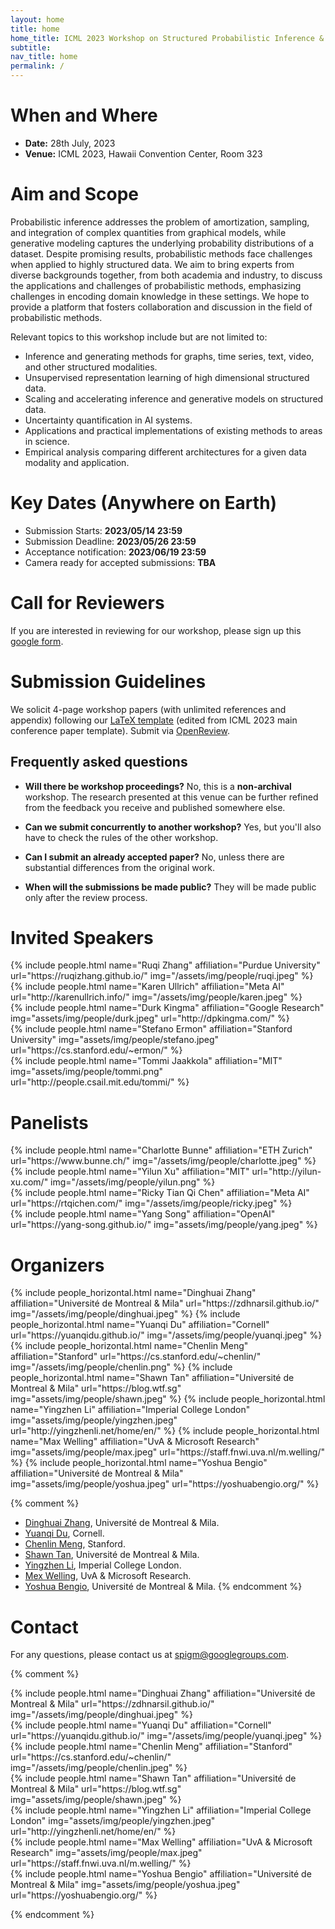 ```yaml
---
layout: home
title: home
home_title: ICML 2023 Workshop on Structured Probabilistic Inference & Generative Modeling
subtitle:
nav_title: home
permalink: /
---
```


<!-- <h5 style="text-align:center;"><a href="https://neurips.cc/Register2">[click here for registration]</a></h5> -->
<!-- <h5 style="text-align:center;"><a href="https://forms.gle/Zk9owxUBPf54DRnYA">[click here to submit your questions to our panelists]</a></h5> -->

# When and Where
* **Date:** 28th July, 2023
* **Venue:** ICML 2023, Hawaii Convention Center, Room 323

# Aim and Scope

Probabilistic inference addresses the problem of amortization, sampling, and integration of complex quantities from graphical models, while generative modeling captures the underlying probability distributions of a dataset. Despite promising results, probabilistic methods face challenges when applied to highly structured data. We aim to bring experts from diverse backgrounds together, from both academia and industry, to discuss the applications and challenges of probabilistic methods, emphasizing challenges in encoding domain knowledge in these settings. We hope to provide a platform that fosters collaboration and discussion in the field of probabilistic methods.

Relevant topics to this workshop include but are not limited to:

* Inference and generating methods for graphs, time series, text, video, and other structured modalities. 
* Unsupervised representation learning of high dimensional structured data.
* Scaling and accelerating inference and generative models on structured data.
* Uncertainty quantification in AI systems.
* Applications and practical implementations of existing methods to areas in science.
* Empirical analysis comparing different architectures for a given data modality and application.

# Key Dates (Anywhere on Earth)

* Submission Starts: **2023/05/14 23:59**
* Submission Deadline: **2023/05/26 23:59**
* Acceptance notification: **2023/06/19 23:59**
* Camera ready for accepted submissions: **TBA**

# Call for Reviewers
If you are interested in reviewing for our workshop, please sign up this [google form](https://forms.gle/2SDYpf2bHoF86bAu8).

# Submission Guidelines
We solicit 4-page workshop papers (with unlimited references and appendix) following our [LaTeX template](https://www.overleaf.com/read/tckgkpshvhgm) (edited from ICML 2023 main conference paper template). Submit via [OpenReview](https://openreview.net/group?id=ICML.cc/2023/Workshop/SPIGM).

## Frequently asked questions
* **Will there be workshop proceedings?** No, this is a **non-archival** workshop. The research presented at this venue can be further refined from the feedback you receive and published somewhere else.

* **Can we submit concurrently to another workshop?** Yes, but you'll also have to check the rules of the other workshop.

* **Can I submit an already accepted paper?** No, unless there are substantial differences from the original work.

* **When will the submissions be made public?** They will be made public only after the review process.


# Invited Speakers
<div class="row projects pt-1 pb-1">
      <div class="col-sm-4">
          {% include people.html name="Ruqi Zhang" affiliation="Purdue University" url="https://ruqizhang.github.io/" img="/assets/img/people/ruqi.jpeg" %}
      </div>
      <div class="col-sm-4">
        {% include people.html name="Karen Ullrich" affiliation="Meta AI" url="http://karenullrich.info/" img="/assets/img/people/karen.jpeg" %}
      </div>
      <!-- <div class="col-sm-4">
          {% include people.html name="David Blei" affiliation="Columbia University" url="http://www.cs.columbia.edu/~blei/" img="assets/img/people/david.png" %}
      </div> -->
      <div class="w-100"></div>
      <div class="col-sm-4">
        {% include people.html name="Durk Kingma" affiliation="Google Research" img="assets/img/people/durk.jpeg" url="http://dpkingma.com/" %}
      </div>
      <div class="col-sm-4">
        {% include people.html name="Stefano Ermon" affiliation="Stanford University" img="assets/img/people/stefano.jpeg" url="https://cs.stanford.edu/~ermon/" %}
      </div>
      <div class="col-sm-4">
        {% include people.html name="Tommi Jaakkola" affiliation="MIT" img="assets/img/people/tommi.png" url="http://people.csail.mit.edu/tommi/" %}
      </div>
  </div>
  


# Panelists
  <div class="row projects pt-1 pb-1">
      <div class="col-sm-4">
          {% include people.html name="Charlotte Bunne" affiliation="ETH Zurich" url="https://www.bunne.ch/" img="/assets/img/people/charlotte.jpeg" %}
      </div>
      <div class="col-sm-4">
        {% include people.html name="Yilun Xu" affiliation="MIT" url="http://yilun-xu.com/" img="/assets/img/people/yilun.png" %}
      </div>
      <div class="col-sm-4">
        {% include people.html name="Ricky Tian Qi Chen" affiliation="Meta AI" url="https://rtqichen.com/" img="/assets/img/people/ricky.jpeg" %}
      </div>
      <div class="w-100"></div>
      <div class="col-sm-4">
          {% include people.html name="Yang Song" affiliation="OpenAI" url="https://yang-song.github.io/" img="assets/img/people/yang.jpeg" %}
      </div>
      <!-- <div class="col-sm-4">
        {% include people.html name="David Blei" affiliation="Columbia University" img="assets/img/people/david.png" url="http://www.cs.columbia.edu/~blei/" %}
      </div> -->
  </div>

# Organizers

<div class="row row-cols-2 projects pt-3 pb-3">
  {% include people_horizontal.html name="Dinghuai Zhang" affiliation="Université de Montreal & Mila" url="https://zdhnarsil.github.io/" img="/assets/img/people/dinghuai.jpeg" %}
  {% include people_horizontal.html name="Yuanqi Du" affiliation="Cornell" url="https://yuanqidu.github.io/" img="/assets/img/people/yuanqi.jpeg" %}
  {% include people_horizontal.html name="Chenlin Meng" affiliation="Stanford" url="https://cs.stanford.edu/~chenlin/" img="/assets/img/people/chenlin.png" %}
  {% include people_horizontal.html name="Shawn Tan" affiliation="Université de Montreal & Mila" url="https://blog.wtf.sg" img="assets/img/people/shawn.jpeg" %}
  {% include people_horizontal.html name="Yingzhen Li" affiliation="Imperial College London" img="assets/img/people/yingzhen.jpeg" url="http://yingzhenli.net/home/en/" %}
  {% include people_horizontal.html name="Max Welling" affiliation="UvA & Microsoft Research" img="assets/img/people/max.jpeg" url="https://staff.fnwi.uva.nl/m.welling/" %}
  {% include people_horizontal.html name="Yoshua Bengio" affiliation="Université de Montreal & Mila" img="assets/img/people/yoshua.jpeg" url="https://yoshuabengio.org/" %}
</div>

{% comment %}
* [Dinghuai Zhang](https://zdhnarsil.github.io/), Université de Montreal & Mila.
* [Yuanqi Du](https://yuanqidu.github.io/), Cornell.
* [Chenlin Meng](https://cs.stanford.edu/~chenlin/), Stanford.
* [Shawn Tan](https://blog.wtf.sg), Université de Montreal & Mila.
* [Yingzhen Li](http://yingzhenli.net/home/en/), Imperial College London.
* [Mex Welling](https://staff.fnwi.uva.nl/m.welling/), UvA & Microsoft Research.
* [Yoshua Bengio](https://yoshuabengio.org/), Université de Montreal & Mila.
{% endcomment %}

# Contact
For any questions, please contact us at [spigm@googlegroups.com](mailto:spigm@googlegroups.com).

<!-- # Sponsors
TBA -->


{% comment %}
<div class="row justify-content-center">
    <div class="col-sm-2 pt-5 pb-5">
        {% include people.html name="Dinghuai Zhang" affiliation="Université de Montreal & Mila" url="https://zdhnarsil.github.io/" img="/assets/img/people/dinghuai.jpeg" %}
    </div>
    <div class="col-sm-2 pt-5 pb-5">
      {% include people.html name="Yuanqi Du" affiliation="Cornell" url="https://yuanqidu.github.io/" img="/assets/img/people/yuanqi.jpeg" %}
    </div>
    <div class="col-sm-2 pt-5 pb-5">
          {% include people.html name="Chenlin Meng" affiliation="Stanford" url="https://cs.stanford.edu/~chenlin/" img="/assets/img/people/chenlin.jpeg" %}
    </div>
    <div class="w-100"></div>
    <div class="col-sm-2 pt-5 pb-5">
        {% include people.html name="Shawn Tan" affiliation="Université de Montreal & Mila" url="https://blog.wtf.sg" img="assets/img/people/shawn.jpeg" %}
    </div>
    <div class="col-sm-2 pt-5 pb-5">
      {% include people.html name="Yingzhen Li" affiliation="Imperial College London" img="assets/img/people/yingzhen.jpeg" url="http://yingzhenli.net/home/en/" %}
    </div>
    <div class="col-sm-2 pt-5 pb-5">
    {% include people.html name="Max Welling" affiliation="UvA & Microsoft Research" img="assets/img/people/max.jpeg" url="https://staff.fnwi.uva.nl/m.welling/" %}
  </div>
    <div class="col-sm-2 pt-5 pb-5">
        {% include people.html name="Yoshua Bengio" affiliation="Université de Montreal & Mila" img="assets/img/people/yoshua.jpeg" url="https://yoshuabengio.org/" %}
  </div>
</div>

{% endcomment %}
